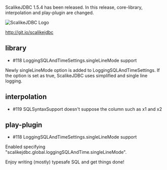 ScalikeJDBC 1.5.4 has been released. In this release, core-library, interpolation and play-plugin are changed.

![ScalikeJDBC Logo](https://raw.github.com/seratch/scalikejdbc/master/logo.png)

http://git.io/scalikejdbc

## library

- #118 LoggingSQLAndTimeSettings.singleLineMode support

Newly singleLineMode option is added to LoggingSQLAndTimeSettings. If the option is set as true, ScalikeJDBC uses simplified and single line logging.

## interpolation

- #119 SQLSyntaxSupport doesn't suppose the column such as x1 and x2

## play-plugin

- #118 LoggingSQLAndTimeSettings.singleLineMode support

Enabled specifying "scalikejdbc.global.loggingSQLAndTime.singleLineMode".


Enjoy writing (mostly) typesafe SQL and get things done!

